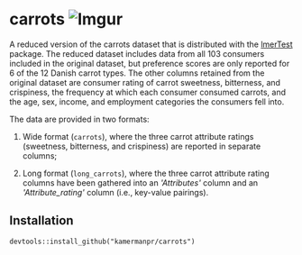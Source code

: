 # carrots ![Imgur](https://i.imgur.com/FXPXdYU.png?1)

A reduced version of the carrots dataset that is distributed with the [lmerTest](https://cran.r-project.org/web/packages/lmerTest/index.html) package. The reduced dataset includes data from all 103 consumers included in the original dataset, but preference scores are only reported for 6 of the 12 Danish carrot types. The other columns retained from the original dataset are consumer rating of carrot sweetness, bitterness, and crispiness, the frequency at which each consumer consumed carrots, and the age, sex, income, and employment categories the consumers fell into.

The data are provided in two formats: 

1. Wide format (`carrots`), where the three carrot attribute ratings (sweetness, bitterness, and crispiness) are reported in separate columns;  

2. Long format (`long_carrots`), where the three carrot attribute rating columns have been gathered into an _'Attributes'_ column and an _'Attribute_rating'_ column (i.e., key-value pairings).   

## Installation

```
devtools::install_github("kamermanpr/carrots")
```
